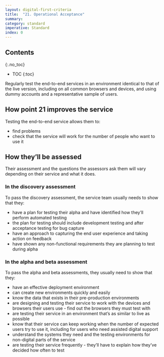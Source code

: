 ```yaml
---
layout: digital-first-criteria
title:  "21. Operational Acceptance"
summary:
category: standard
imperative: Standard
index: 0
---
```


## Contents
{:.no_toc}
* TOC
{:toc}
<!--TOC max3-->

Regularly test the end-to-end services in an environment identical to that of the live version, including on all common browsers and devices, and using dummy accounts and a representative sample of users.

## How point 21 improves the service

Testing the end-to-end service allows them to:

* find problems
* check that the service will work for the number of people who want to use it

## How they’ll be assessed

Their assessment and the questions the assessors ask them will vary depending on their service and what it does.

### In the discovery assessment

To pass the discovery assessment, the service team usually needs to show that they:

* have a plan for testing their alpha and have identified how they’ll perform automated testing
* the plan for testing should include development testing and after acceptance testing for bug capture
* have an approach to capturing the end user experience and taking action on feedback
* have shown any non-functional requirements they are planning to test during alpha

### In the alpha and beta assessment

To pass the alpha and beta assessments, they usually need to show that they:

* have an effective deployment environment
* can create new environments quickly and easily
* know the data that exists in their pre-production environments
* are designing and testing their service to work with the devices and browsers their users use - find out the browsers they must test with
* are testing their service in an environment that’s as similar to live as possible
* know that their service can keep working when the number of expected users try to use it, including for users who need assisted digital support
* understand the systems they need and the testing environments for non-digital parts of the service
* are testing their service frequently - they’ll have to explain how they’ve decided how often to test

